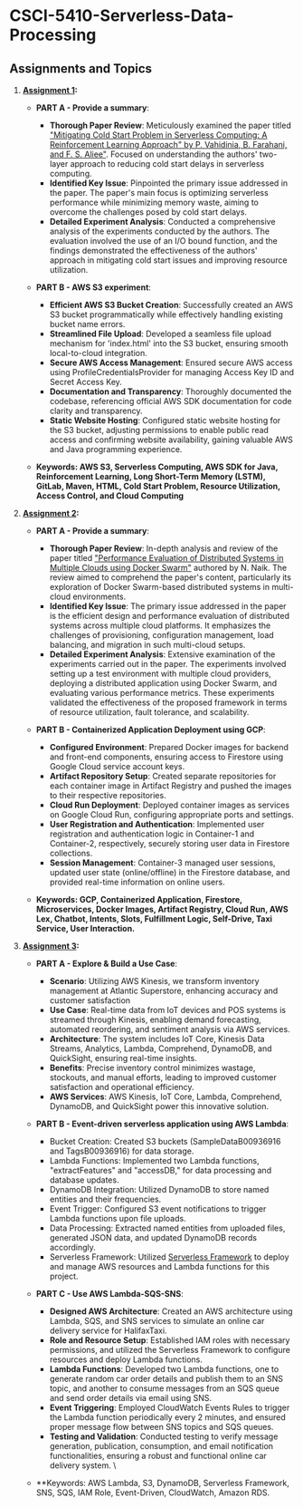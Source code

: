 # CSCI-5410-Serverless-Data-Processing

## Assignments and Topics

1. **[Assignment 1](https://github.com/VikramVenkatapathi/CSCI-5410-Serverless-Data-Processing/tree/main/A1):**
   - **PART A - Provide a summary**:
      - **Thorough Paper Review**: Meticulously examined the paper titled ["Mitigating Cold Start Problem in Serverless Computing: A Reinforcement Learning Approach" by P. Vahidinia, B. Farahani, and F. S. Aliee"]( https://www.researchgate.net/publication/359754571_Mitigating_Cold_Start_Problem_in_Serverless_Computing_A_Reinforcement_Learning_Approach). Focused on understanding the authors' two-layer approach to reducing cold start delays in serverless computing.
      - **Identified Key Issue**: Pinpointed the primary issue addressed in the paper. The paper's main focus is optimizing serverless performance while minimizing memory waste, aiming to overcome the challenges posed by cold start delays.
      - **Detailed Experiment Analysis**: Conducted a comprehensive analysis of the experiments conducted by the authors. The evaluation involved the use of an I/O bound function, and the findings demonstrated the effectiveness of the authors' approach in mitigating cold start issues and improving resource utilization.
   - **PART B - AWS S3 experiment**:
      - **Efficient AWS S3 Bucket Creation**: Successfully created an AWS S3 bucket programmatically while effectively handling existing bucket name errors.
      - **Streamlined File Upload**: Developed a seamless file upload mechanism for 'index.html' into the S3 bucket, ensuring smooth local-to-cloud integration.
      - **Secure AWS Access Management**: Ensured secure AWS access using ProfileCredentialsProvider for managing Access Key ID and Secret Access Key.
      - **Documentation and Transparency**: Thoroughly documented the codebase, referencing official AWS SDK documentation for code clarity and transparency.
      - **Static Website Hosting**: Configured static website hosting for the S3 bucket, adjusting permissions to enable public read access and confirming website availability, gaining valuable AWS and Java programming experience.
   
   - **Keywords: AWS S3, Serverless Computing, AWS SDK for Java, Reinforcement Learning, Long Short-Term Memory (LSTM), GitLab, Maven, HTML, Cold Start Problem, Resource Utilization, Access Control, and Cloud Computing**

2. **[Assignment 2](https://github.com/VikramVenkatapathi/CSCI-5410-Serverless-Data-Processing/tree/main/A2):**
   -  **PART A - Provide a summary**:
      - **Thorough Paper Review**: In-depth analysis and review of the paper titled ["Performance Evaluation of Distributed Systems in Multiple Clouds using Docker Swarm"](https://ieeexplore.ieee.org/abstract/document/9447123) authored by N. Naik. The review aimed to comprehend the paper's content, particularly its exploration of Docker Swarm-based distributed systems in multi-cloud environments.
      -  **Identified Key Issue**: The primary issue addressed in the paper is the efficient design and performance evaluation of distributed systems across multiple cloud platforms. It emphasizes the challenges of provisioning, configuration management, load balancing, and migration in such multi-cloud setups.
      -  **Detailed Experiment Analysis**: Extensive examination of the experiments carried out in the paper. The experiments involved setting up a test environment with multiple cloud providers, deploying a distributed application using Docker Swarm, and evaluating various performance metrics. These experiments validated the effectiveness of the proposed framework in terms of resource utilization, fault tolerance, and scalability.
   -  **PART B - Containerized Application Deployment using GCP**:    
      - **Configured Environment**: Prepared Docker images for backend and front-end components, ensuring access to Firestore using Google Cloud service account keys.
      - **Artifact Repository Setup**: Created separate repositories for each container image in Artifact Registry and pushed the images to their respective repositories.
      - **Cloud Run Deployment**: Deployed container images as services on Google Cloud Run, configuring appropriate ports and settings.
      - **User Registration and Authentication**: Implemented user registration and authentication logic in Container-1 and Container-2, respectively, securely storing user data in Firestore collections.
      - **Session Management**: Container-3 managed user sessions, updated user state (online/offline) in the Firestore database, and provided real-time information on online users.
        
   - **Keywords: GCP, Containerized Application, Firestore, Microservices, Docker Images, Artifact Registry, Cloud Run, AWS Lex, Chatbot, Intents, Slots, Fulfillment Logic, Self-Drive, Taxi Service, User Interaction.**

3. **[Assignment 3](https://github.com/VikramVenkatapathi/CSCI-5410-Serverless-Data-Processing/tree/main/A3):**
   - **PART A - Explore & Build a Use Case**:
      - **Scenario**: Utilizing AWS Kinesis, we transform inventory management at Atlantic Superstore, enhancing accuracy and customer satisfaction
      - **Use Case**: Real-time data from IoT devices and POS systems is streamed through Kinesis, enabling demand forecasting, automated reordering, and sentiment analysis via AWS services.
      - **Architecture**: The system includes IoT Core, Kinesis Data Streams, Analytics, Lambda, Comprehend, DynamoDB, and QuickSight, ensuring real-time insights.
      - **Benefits**: Precise inventory control minimizes wastage, stockouts, and manual efforts, leading to improved customer satisfaction and operational efficiency.
      - **AWS Services**: AWS Kinesis, IoT Core, Lambda, Comprehend, DynamoDB, and QuickSight power this innovative solution. 
   - **PART B - Event-driven serverless application using AWS Lambda**:
      - Bucket Creation: Created S3 buckets (SampleDataB00936916 and TagsB00936916) for data storage.
      - Lambda Functions: Implemented two Lambda functions, "extractFeatures" and "accessDB," for data processing and database updates.
      - DynamoDB Integration: Utilized DynamoDB to store named entities and their frequencies.
      - Event Trigger: Configured S3 event notifications to trigger Lambda functions upon file uploads.
      - Data Processing: Extracted named entities from uploaded files, generated JSON data, and updated DynamoDB records accordingly.
      - Serverless Framework: Utilized [Serverless Framework](https://www.serverless.com/) to deploy and manage AWS resources and Lambda functions for this project. 
   - **PART C - Use AWS Lambda-SQS-SNS**:
      - **Designed AWS Architecture**: Created an AWS architecture using Lambda, SQS, and SNS services to simulate an online car delivery service for HalifaxTaxi.
      - **Role and Resource Setup**: Established IAM roles with necessary permissions, and utilized the Serverless Framework to configure resources and deploy Lambda functions.
      - **Lambda Functions**: Developed two Lambda functions, one to generate random car order details and publish them to an SNS topic, and another to consume messages from an SQS queue and send order details via email using SNS.
      - **Event Triggering**: Employed CloudWatch Events Rules to trigger the Lambda function periodically every 2 minutes, and ensured proper message flow between SNS topics and SQS queues.
      - **Testing and Validation**: Conducted testing to verify message generation, publication, consumption, and email notification functionalities, ensuring a robust and functional online car delivery system. \
        
   - **Keywords: AWS Lambda, S3, DynamoDB, Serverless Framework, SNS, SQS, IAM Role, Event-Driven, CloudWatch, Amazon RDS.
